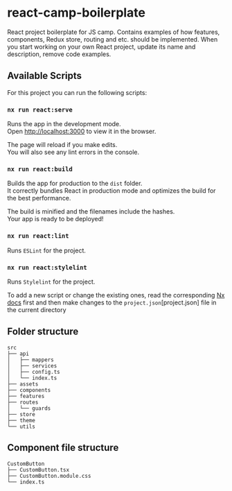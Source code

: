 # react-camp-boilerplate

React project boilerplate for JS camp. Contains examples of how features, components, Redux store, routing and etc. should be implemented. When you start working on your own React project, update its name and description, remove code examples.

## Available Scripts

For this project you can run the following scripts:

### `nx run react:serve`

Runs the app in the development mode.\
Open [http://localhost:3000](http://localhost:3000) to view it in the browser.

The page will reload if you make edits.\
You will also see any lint errors in the console.

### `nx run react:build`

Builds the app for production to the `dist` folder.\
It correctly bundles React in production mode and optimizes the build for the best performance.

The build is minified and the filenames include the hashes.\
Your app is ready to be deployed!

### `nx run react:lint`

Runs `ESLint` for the project.

### `nx run react:stylelint`

Runs `Stylelint` for the project.

To add a new script or change the existing ones, read the corresponding [Nx docs](https://nx.dev/configuration/projectjson) first and then make changes to the `project.json`[project.json] file in the current directory

## Folder structure

```text
src
├── api
│   ├── mappers
│   ├── services
│   ├── config.ts
│   └── index.ts
├── assets
├── components
├── features
├── routes
│   └── guards
├── store
├── theme
└── utils
```

## Component file structure

```text
CustomButton
├── CustomButton.tsx
├── CustomButton.module.css
└── index.ts
```
